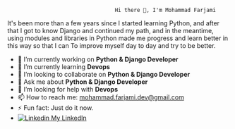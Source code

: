                                       Hi there 👋, I'm Mohammad Farjami
       
       
It's been more than a few years since I started learning Python, and after that I got to know Django and continued my path, and in the meantime, using modules and libraries in Python made me progress and learn better in this way so that I can To improve myself day to day and try to be better.



- 🔭 I’m currently working on **Python & Django Developer**
- 🌱 I’m currently learning **Devops**
- 👯 I’m looking to collaborate on **Python & Django Developer**
- 💬 Ask me about **Python & Django Developer**
- 🤔 I’m looking for help with **Devops**
- 📫 How to reach me: mohammad.farjami.dev@gmail.com
- ⚡ Fun fact: Just do it now.
- [![Linkedin](https://i.stack.imgur.com/gVE0j.png) My LinkedIn](https://www.linkedin.com//in/mohammad-farjami-673154202/)
 
<!--

Here are some ideas to get you started:
- 😄 Pronouns: ...

https://www.linkedin.com/in/mohammad-farjami-673154202
-->

